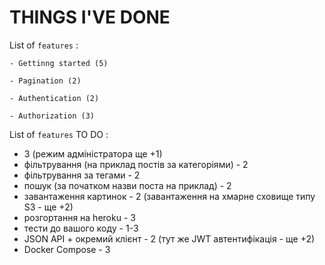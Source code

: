 # THINGS I'VE DONE

List of `features` :

    - Gettinng started (5)

    - Pagination (2)

    - Authentication (2)

    - Authorization (3)

List of `features` TO DO :

- 3 (режим адміністратора ще +1)
- фільтрування (на приклад постів за категоріями) - 2
- фільтрування за тегами - 2
- пошук (за початком назви поста на приклад) - 2
- завантаження картинок - 2 (завантаження на хмарне сховище типу S3 - ще +2)
- розгортання на heroku - 3
- тести до вашого коду - 1-3
- JSON API + окремий клієнт - 2 (тут же JWT автентифікація - ще +2)
- Docker Compose - 3